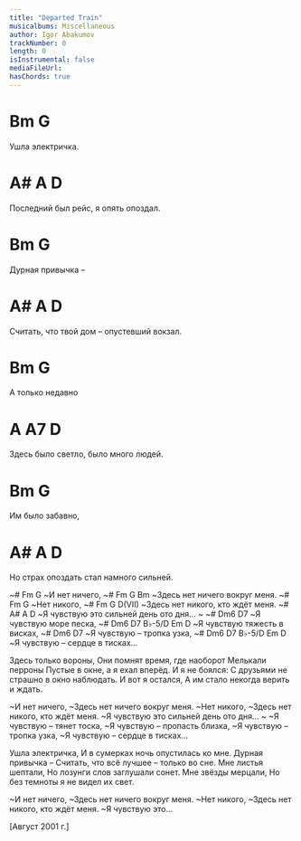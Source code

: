 ```yaml
---
title: "Departed Train"
musicalbums: Miscellaneous
author: Igor Abakumov
trackNumber: 0
length: 0
isInstrumental: false
mediaFileUrl: 
hasChords: true
---
```


#   Bm            G
Ушла электричка.
#               A#       A        D
Последний был рейс, я опять опоздал.
#    Bm          G
Дурная привычка –
#                   A#        A         D
Считать, что твой дом – опустевший вокзал.
#   Bm            G
А только недавно
#                A         A7     D
Здесь было светло, было много людей.
#    Bm          G
Им было забавно,
#              A#           A        D
Но страх опоздать стал намного сильней.

~#   Fm      G
~И нет ничего,
~#       Fm      G           Bm
~Здесь нет ничего вокруг меня.
~# Fm      G
~Нет никого,
~#       Fm      G              D(VII)
~Здесь нет никого, кто ждёт меня.
~#        A#               A             D
~Я чувствую это сильней день ото дня...
~
~#   Dm6      D7
~Я чувствую море песка,
~#   Dm6      D7              B♭-5/D Em D
~Я чувствую тяжесть в висках,
~#   Dm6         D7
~Я чувствую – тропка узка,
~#   Dm6        D7              B♭-5/D Em D
~Я чувствую – сердце в тисках...

Здесь только вороны,
Они помнят время, где наоборот
Мелькали перроны
Пустые в окне, а я ехал вперёд.
И я не боялся:
С друзьями не страшно в окно наблюдать.
И вот я остался,
А им стало некогда верить и ждать.

~И нет ничего,
~Здесь нет ничего вокруг меня.
~Нет никого,
~Здесь нет никого, кто ждёт меня.
~Я чувствую это сильней день ото дня…
~
~Я чувствую – тянет тоска,
~Я чувствую – пропасть близка,
~Я чувствую – тропка узка,
~Я чувствую – сердце в тисках...

Ушла электричка,
И в сумерках ночь опустилась ко мне.
Дурная привычка –
Считать, что всё лучшее – только во сне.
Мне листья шептали,
Но лозунги слов заглушали сонет.
Мне звёзды мерцали,
Но без темноты я не видел их свет.

~И нет ничего,
~Здесь нет ничего вокруг меня.
~Нет никого,
~Здесь нет никого, кто ждёт меня.
~Я чувствую это...

[Август 2001 г.]

